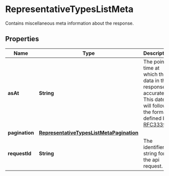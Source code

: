 

# RepresentativeTypesListMeta

Contains miscellaneous meta information about the response.

## Properties

| Name | Type | Description | Notes |
|------------ | ------------- | ------------- | -------------|
|**asAt** | **String** | The point in time at which the data in this response is accurate. This date will follow the format defined by [RFC3339](https://tools.ietf.org/html/rfc3339#section-5.6). |  [optional] |
|**pagination** | [**RepresentativeTypesListMetaPagination**](RepresentativeTypesListMetaPagination.md) |  |  [optional] |
|**requestId** | **String** | The identifier string for the api request. |  [optional] |



